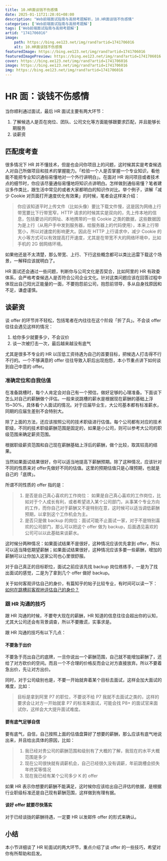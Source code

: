 ```yaml
---
title: 10.HR面谈钱不伤感情
date: 2025-01-11T21:28:01+08:00
description: "Web前端面试指南与高频考题解析，10.HR面谈钱不伤感情"
categories: ['Web前端面试指南与高频考题解']
tags: ['Web前端面试指南与高频考题解']
artid: "1741706016"
image:
    path: https://bing.ee123.net/img/rand?artid=1741706016
    alt: 10.HR面谈钱不伤感情
featuredImage: https://bing.ee123.net/img/rand?artid=1741706016
featuredImagePreview: https://bing.ee123.net/img/rand?artid=1741706016
cover: https://bing.ee123.net/img/rand?artid=1741706016
image: https://bing.ee123.net/img/rand?artid=1741706016
img: https://bing.ee123.net/img/rand?artid=1741706016
---
```


# HR 面：谈钱不伤感情
当你顺利通过面试，最后 HR 面试主要有两大环节：

1. 了解候选人是否在岗位、团队、公司文化等方面能够跟要求匹配，并且能够长期服务
2. 谈薪资

## 匹配度考查
很多情况下 HR 并不懂技术，但是也会问你项目上的问题，这时候其实是考查候选人对自己所做项目和技术的掌握能力。「检验一个人是否掌握一个专业知识，看他能不能把专业知识通俗易懂地对一个外行讲明白」。在面对 HR 询问项目或者技术点的细节时，你应该尽量通俗易懂地将知识点讲明白。怎样做到通俗易懂？笔者建议多作类比，跟生活中常见的或者大家都明白的知识作对比。举个例子，讲解「减少 Cookie 对页面打开速度优化有效果」的时候，笔者会这样来介绍：

> 你应该知道平时上传文件（比如头像）要比下载文件慢，这是因为网络上行带宽要比下行带宽窄，HTTP 请求的时候其实是双向的，先上传本地的信息，包括要访问的网址、本地携带的一些 Cookie 之类的数据，这些数据因为是上行（从用户手中发到服务器，给服务器上的代码使用），本来上行带宽小，所以对速度的影响更大。因此在 HTTP 上行请求中，减少 Cookie 的大小等方式可以有效提高打开速度，尤其是在带宽不大的网络环境中，比如手机的 2G 弱网络环境。

如果他还是不太清楚，那么带宽、上行、下行这些概念都可以类比迅雷下载这个场景，一解释应该就明白了。

HR 面试还会通过一些问题，判断你与公司文化是否契合，比如阿里的 HR 有政委体系，会严格考查候选人是否符合公司企业文化。针对这类问题应该在回答过程中体现出自己阳光正能量的一面，不要抱怨前公司，抱怨前领导，多从自身找原因和不足，谦虚谨慎。

## 谈薪资
谈 offer 的环节并不轻松，包括笔者在内往往在这个阶段「折了兵」。不会谈 offer 往往会遇见这样的情况：

1. 给你多少就要多少，不会议价
2. 谈一次被打击一次，最后越来越没有底气

尤其是很多不专业的 HR 以压低工资待遇为自己的首要目标，把候选人打击得不行不行的。一个不够满意的 offer 往往导致入职后出现抱怨，本小节重点讲下如何谈到自己中意的 offer。

### 准确定位和自我估值

在准备跳槽时，每个人肯定会对自己有一个预估，做好足够的心理准备。下面谈下怎么对自己的薪酬做个评估。一般来说跳槽的薪水是根据现在薪酬的基础上浮 15~30%，具体看个人面试的情况。对于应届毕业生，大公司基本都有标准薪水，同期的应届生差别不会特别大。

除了上面的方法，还应该按照公司的技术职级进行估值。每个公司都有对应的技术职级，不同的技术职级薪酬范围是固定的，如果是小公司，则可以参考大公司的职级范围来确定薪资范围。

根据职级薪资范围和自己现在薪酬基础上浮后的薪酬，做个比较，取其较高的结果。


当然如果面试结果很好，你可以适当地提高下薪酬预期。除了这种情况，应该针对不同的性质来对 offer先做好不同的估值。这里的预期估值只是心理预期，也就是自己的「底牌」。

所谓不同性质的 offer 指的是：

> 1. 是否是自己真心喜欢的工作岗位：
> 如果是自己真心喜欢的工作岗位，比如对于个人成长有利，或者希望进入某个公司部门，从事某个专业方向的工作，而你自己对于薪酬又不是特别在意，这时候可以适当调低薪酬预期，以拿到这个工作机会为主。
> 2. 是否只是做 backup 的岗位：面试可能不止面试一家，对于不是特别喜欢的公司部门，那么可以把这个 offer 做为 backup，后面遇见喜欢的公司可以以此基础来谈薪水。

这时候分两种情况：如果面试结果不是很好，这种情况应该优先拿到 offer，所以可以适当降低期望薪酬；如果面试结果很好，这种情况应该多要一些薪酬，增加的薪酬可以让你加入这家公司也心里很舒服。

对于自己真正的目标职位，面试之前应该先找 backup 岗位练练手，一是为了找出面试的感觉，二是为了拿到几个 offer 做好 backup。

关于如何客观评估自己的身价，有篇知乎的帖子比较专业，有时间可以读一下： <br> [如何在跳槽前客观地评估自己的身价？](https://www.zhihu.com/question/28313219/answer/331599918)

### 跟 HR 沟通的技巧
跟 HR 沟通的时候，不要夸大现在的薪酬，HR 知道的信息往往会超出你的认知，尤其大公司还会有背景调查，所以不要撒谎，实事求是。

跟 HR 沟通的技巧有以下几点：

#### 不要急于出价
不要急于亮出自己的底牌，一旦你说出一个薪酬范围，自己就不能增加薪酬了，还给了对方砍价的空间。而且一个不合理的价格反而会让对方直接放弃。所以不要着急出价，先让对方出价。

同时，对于公司级别也是，不要一开始就奔着某个目标去面试，这样会加大面试的难度，比如：

> 目标是拿到阿里 P7 的职位，不要说不给 P7 我就不去面试之类的，这样的要求会让对方一开始就拿 P7 的标准来面试，可能会找 P8+ 的面试官来面试你，这样会大大提升面试难度。

#### 要有底气足够自信
要有底气，自信，自己按照上面的估值盘算好了想要的薪酬，那么应该有底气地说出来，并且给出具体的原因，比如：

> 1. 我已经对贵公司的薪酬范围和级别有了大概的了解，我现在的水平大概范围是多少
> 2. 现在公司很快就有调薪机会，自己已经很久没有调薪，年前跳槽会损失年终奖等情况
> 3. 现在我已经有某个公司多少 K 的 offer


如果 HR 表示你想要的薪酬不能满足，这时候你应该给出自己评估的依据，是根据行业职级标准还是自己现有薪酬范围，这样做到有理有据。

#### 谈好 offer 就要尽快落实
对于已经谈拢的薪酬待遇，一定要 HR 以发邮件 offer 的形式来确认。



## 小结

本小节详细谈了 HR 轮面试的两大环节，重点介绍了谈 offer 的一些技巧，希望对你有所帮助和启发。
